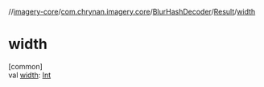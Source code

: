 //[imagery-core](../../../../index.md)/[com.chrynan.imagery.core](../../index.md)/[BlurHashDecoder](../index.md)/[Result](index.md)/[width](width.md)

# width

[common]\
val [width](width.md): [Int](https://kotlinlang.org/api/latest/jvm/stdlib/kotlin/-int/index.html)
